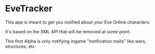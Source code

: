 # EveTracker

This app is meant to get you notified about your Eve Online characters.

It's based on the XML API that will be removed at some point.


This first Alpha is only notifying ingame "notification mails" like wars, structures, etc.
